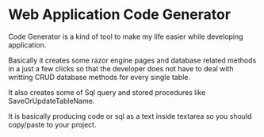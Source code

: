 # Web Application Code Generator
Code Generator is a kind of tool to make my life easier while developing application.

Basically it creates some razor engine pages and database related methods in a just a few clicks so that the developer does not have to deal with writting CRUD database methods for every single table.

It also creates some of Sql query and stored procedures like SaveOrUpdateTableName.

It is basically producing code or sql as a text inside textarea so you should copy/paste to your project.

